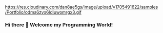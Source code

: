 https://res.cloudinary.com/dan8ae5gs/image/upload/v1705491622/samples/Portfolio/odma6zvo6ldluwomrgx3.gif
### Hi there 👋 Welcome my Programming World! 

<!--
**BhanuTeja100/BhanuTeja100** is a ✨ _special_ ✨ repository because its `README.md` (this file) appears on your GitHub profile.

Here are some ideas to get you started:

- 🔭 I’m currently working on ...
- 🌱 I’m currently learning ...
- 👯 I’m looking to collaborate on ...
- 🤔 I’m looking for help with ...
- 💬 Ask me about ...
- 📫 How to reach me: ...
- 😄 Pronouns: ...
- ⚡ Fun fact: ...
-->
